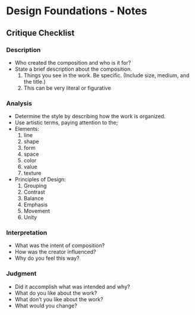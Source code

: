 # Design Foundations - Notes

## Critique Checklist

### Description

- Who created the composition and who is it for?
- State a brief description about the composition.
  1. Things you see in the work. Be specific. (Include size, medium, and the title.)
  2. This can be very literal or figurative

### Analysis

- Determine the style by describing how the work is organized.
- Use artistic terms, paying attention to the;
- Elements:
  1. line
  2. shape
  3. form
  4. space
  5. color
  6. value
  7. texture
- Principles of Design:
  1. Grouping
  2. Contrast
  3. Balance
  4. Emphasis
  5. Movement
  6. Unity

### Interpretation

- What was the intent of composition?
- How was the creator influenced?
- Why do you feel this way?

### Judgment

- Did it accomplish what was intended and why?
- What do you like about the work?
- What don’t you like about the work?
- What would you change?
